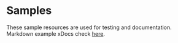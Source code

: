 # Samples

These sample resources are used for testing and documentation.
Markdown example xDocs check [here](./XDocs.md).